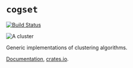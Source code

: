 # `cogset`

[![Build Status](https://travis-ci.org/huonw/cogset.png)](https://travis-ci.org/huonw/cogset)

![A cluster](http://upload.wikimedia.org/wikipedia/commons/e/e1/Cassetteandfreehub.jpg)

Generic implementations of clustering algorithms.

[Documentation](http://huonw.github.io/cogset/cogset),
[crates.io](https://crates.io/crates/cogset).

